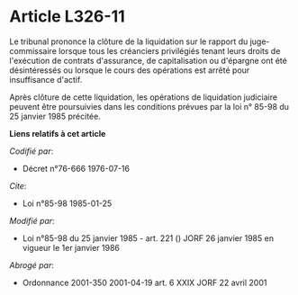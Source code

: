 # Article L326-11

Le tribunal prononce la clôture de la liquidation sur le rapport du juge-commissaire lorsque tous les créanciers privilégiés
tenant leurs droits de l'exécution de contrats d'assurance, de capitalisation ou d'épargne ont été désintéressés ou lorsque
le cours des opérations est arrêté pour insuffisance d'actif.

Après clôture de cette liquidation, les opérations de liquidation judiciaire peuvent être poursuivies dans les conditions
prévues par la loi n° 85-98 du 25 janvier 1985 précitée.

**Liens relatifs à cet article**

_Codifié par_:

  - Décret n°76-666 1976-07-16

_Cite_:

  - Loi n°85-98 1985-01-25

_Modifié par_:

  - Loi n°85-98 du 25 janvier 1985 - art. 221 () JORF 26 janvier 1985 en vigueur le 1er janvier 1986

_Abrogé par_:

  - Ordonnance 2001-350 2001-04-19 art. 6 XXIX JORF 22 avril 2001

